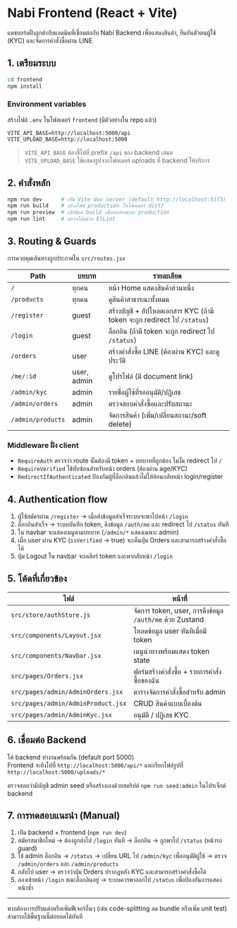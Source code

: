 # Nabi Frontend (React + Vite)

แดชบอร์ดฝั่งลูกค้ากับแอดมินที่เชื่อมต่อกับ Nabi Backend เพื่อแสดงสินค้า, ยืนยันตัวตนผู้ใช้ (KYC) และจัดการคำสั่งซื้อผ่าน LINE

## 1. เตรียมระบบ

```bash
cd frontend
npm install
```

### Environment variables
สร้างไฟล์ `.env` ในโฟลเดอร์ `frontend` (มีตัวอย่างใน repo แล้ว)

```env
VITE_API_BASE=http://localhost:5000/api
VITE_UPLOAD_BASE=http://localhost:5000
```

> `VITE_API_BASE` ต้องชี้ไปที่ prefix `/api` ของ backend เสมอ  
> `VITE_UPLOAD_BASE` ใช้แสดงรูปจากโฟลเดอร์ uploads ที่ backend ให้บริการ

## 2. คำสั่งหลัก

```bash
npm run dev      # เปิด Vite dev server (default http://localhost:5173)
npm run build    # สร้างไฟล์ production ในโฟลเดอร์ dist/
npm run preview  # เสิร์ฟผล build เพื่อทดสอบแบบ production
npm run lint     # ตรวจโค้ดด้วย ESLint
```

## 3. Routing & Guards
การควบคุมเส้นทางถูกประกาศใน `src/routes.jsx`

| Path | บทบาท | รายละเอียด |
| ---- | ------ | ----------- |
| `/` | ทุกคน | หน้า Home แสดงสินค้าส่วนหนึ่ง |
| `/products` | ทุกคน | ดูสินค้าสาธารณะทั้งหมด |
| `/register` | guest | สร้างบัญชี + อัปโหลดเอกสาร KYC (ถ้ามี token จะถูก redirect ไป `/status`) |
| `/login` | guest | ล็อกอิน (ถ้ามี token จะถูก redirect ไป `/status`) |
| `/orders` | user | สร้างคำสั่งซื้อ LINE (ต้องผ่าน KYC) และดูประวัติ |
| `/me/:id` | user, admin | ดูโปรไฟล์ (มี document link) |
| `/admin/kyc` | admin | รายชื่อผู้ใช้ที่รออนุมัติ/ปฏิเสธ |
| `/admin/orders` | admin | ตรวจสอบคำสั่งซื้อและปรับสถานะ |
| `/admin/products` | admin | จัดการสินค้า (เพิ่ม/เปลี่ยนสถานะ/soft delete) |

### Middleware ฝั่ง client
- `RequireAuth` ตรวจว่า route นั้นต้องมี token + บทบาทที่ถูกต้อง ไม่งั้น redirect ไป `/`
- `RequireVerified` ใช้ทับซ้อนสำหรับหน้า orders (ต้องผ่าน age/KYC)
- `RedirectIfAuthenticated` ป้องกันผู้ที่ล็อกอินแล้วไม่ให้ย้อนกลับหน้า login/register

## 4. Authentication flow
1. ผู้ใช้สมัครผ่าน `/register` → เมื่อส่งข้อมูลสำเร็จระบบจะพาไปหน้า `/login`
2. ล็อกอินสำเร็จ → ระบบบันทึก token, ดึงข้อมูล `/auth/me` และ redirect ไป `/status` ทันที
3. ใน navbar จะแสดงเมนูตามบทบาท (`/admin/*` แสดงเฉพาะ admin)
4. เมื่อ user ผ่าน KYC (`isVerified` → true) จะเห็นปุ่ม Orders และสามารถสร้างคำสั่งซื้อได้
5. ปุ่ม Logout ใน navbar จะเคลียร์ token และพากลับหน้า `/login`

## 5. โค้ดที่เกี่ยวข้อง
| ไฟล์ | หน้าที่ |
| ---- | ------- |
| `src/store/authStore.js` | จัดการ token, user, การดึงข้อมูล `/auth/me` ด้วย Zustand |
| `src/components/Layout.jsx` | โหลดข้อมูล user ทันทีเมื่อมี token |
| `src/components/Navbar.jsx` | เมนูนำทางพร้อมแสดง token state |
| `src/pages/Orders.jsx` | ฟอร์มสร้างคำสั่งซื้อ + รายการคำสั่งซื้อของฉัน |
| `src/pages/admin/AdminOrders.jsx` | ตารางจัดการคำสั่งซื้อสำหรับ admin |
| `src/pages/admin/AdminProduct.jsx` | CRUD สินค้าแบบเบื้องต้น |
| `src/pages/admin/AdminKyc.jsx` | อนุมัติ / ปฏิเสธ KYC |

## 6. เชื่อมต่อ Backend
ให้ backend ทำงานพร้อมกัน (default port 5000)  
Frontend จะยิงไปที่ `http://localhost:5000/api/*` และเรียกไฟล์รูปที่ `http://localhost:5000/uploads/*`

ตรวจสอบว่ามีบัญชี admin seed หรือสร้างเองด้วยสคริปต์ `npm run seed:admin` ในโปรเจ็กต์ backend

## 7. การทดสอบแนะนำ (Manual)
1. เปิด backend + frontend (`npm run dev`)  
2. สมัครสมาชิกใหม่ → ต้องถูกส่งไป `/login` ทันที → ล็อกอิน → ถูกพาไป `/status` (หน้ารถ guard)
3. ใช้ admin ล็อกอิน → `/status` → เปลี่ยน URL ไป `/admin/kyc` เพื่ออนุมัติผู้ใช้ → ตรวจ `/admin/orders` และ `/admin/products`
4. กลับไป user → ตรวจว่าปุ่ม Orders ปรากฏหลัง KYC และสามารถสร้างคำสั่งซื้อได้
5. ลองเข้าหน้า `/login` ขณะล็อกอินอยู่ → ระบบควรพาออกไป `/status` เพื่อป้องกันการแสดงหน้าซ้ำ

---

หากต้องการปรับแต่งหรือเพิ่มฟีเจอร์อื่นๆ (เช่น code-splitting ลด bundle หรือเพิ่ม unit test) สามารถใช้พื้นฐานนี้ต่อยอดได้ทันที
